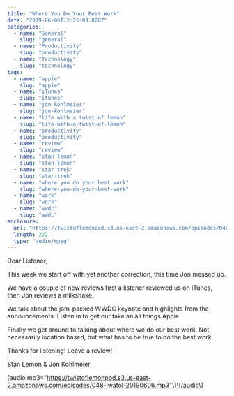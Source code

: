 ```yaml
---
title: "Where You Do Your Best Work"
date: "2019-06-06T12:25:03.000Z"
categories:
  - name: "General"
    slug: "general"
  - name: "Productivity"
    slug: "productivity"
  - name: "Technology"
    slug: "technology"
tags:
  - name: "apple"
    slug: "apple"
  - name: "iTunes"
    slug: "itunes"
  - name: "jon kohlmeier"
    slug: "jon-kohlmeier"
  - name: "life with a twist of lemon"
    slug: "life-with-a-twist-of-lemon"
  - name: "productivity"
    slug: "productivity"
  - name: "review"
    slug: "review"
  - name: "stan lemon"
    slug: "stan-lemon"
  - name: "star trek"
    slug: "star-trek"
  - name: "where you do your best work"
    slug: "where-you-do-your-best-work"
  - name: "work"
    slug: "work"
  - name: "wwdc"
    slug: "wwdc"
enclosure:
  url: "https://twistoflemonpod.s3.us-east-2.amazonaws.com/episodes/048-lwatol-20190606.mp3"
  length: 222
  type: "audio/mpeg"
---
```


Dear Listener,

This week we start off with yet another correction, this time Jon messed up.

We have a couple of new reviews first a listener reviewed us on iTunes, then Jon reviews a milkshake.

We talk about the jam-packed WWDC keynote and highlights from the announcements. Listen in to get our take an all things Apple.

Finally we get around to talking about where we do our best work. Not necessarily location based, but what has to be true to do the best work.

Thanks for listening! Leave a review!

Stan Lemon & Jon Kohlmeier

\[audio mp3="https://twistoflemonpod.s3.us-east-2.amazonaws.com/episodes/048-lwatol-20190606.mp3"\]\[/audio\]
